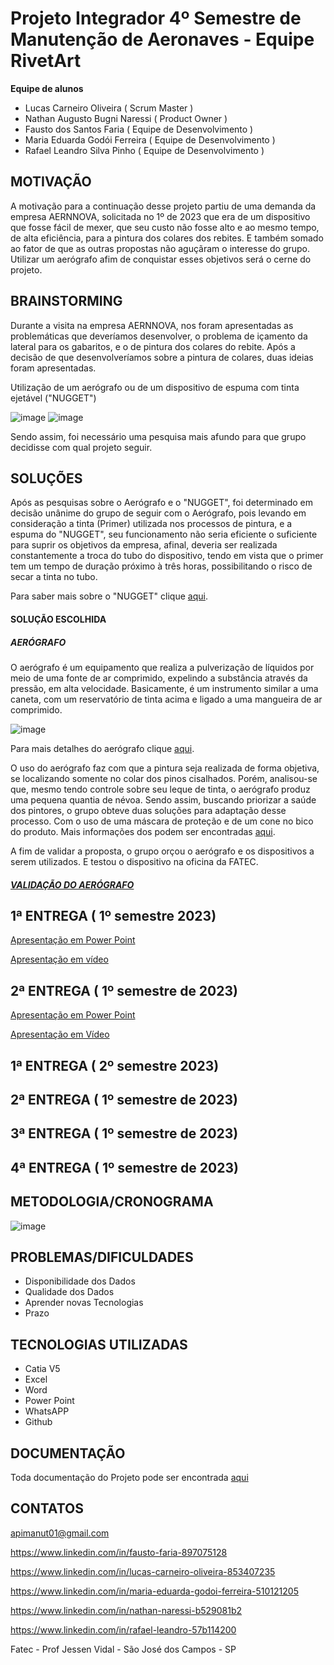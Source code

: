 # Projeto Integrador 4º Semestre de Manutenção de Aeronaves - Equipe RivetArt

**Equipe de alunos**
- Lucas Carneiro Oliveira ( Scrum Master )
- Nathan Augusto Bugni Naressi ( Product Owner )
- Fausto dos Santos Faria ( Equipe de Desenvolvimento )
- Maria Eduarda Godói Ferreira ( Equipe de Desenvolvimento )
- Rafael Leandro Silva Pinho ( Equipe de Desenvolvimento )


## MOTIVAÇÃO

A motivação para a continuação desse projeto partiu de uma demanda da empresa AERNNOVA, solicitada no 1º de 2023 que era de um dispositivo que fosse fácil de mexer,
que seu custo não fosse alto e ao mesmo tempo, de alta eficiência, para a pintura dos colares dos rebites. E também somado ao fator de que as outras propostas não
aguçãram o interesse do grupo.
Utilizar um aerógrafo afim de conquistar esses objetivos será o cerne do projeto.


## BRAINSTORMING

Durante a visita na empresa AERNNOVA, nos foram apresentadas as problemáticas que deveríamos desenvolver,
o problema de içamento da lateral para os gabaritos, e o de pintura dos colares do rebite.
Após a decisão de que desenvolveríamos sobre a pintura de colares, duas ideias foram apresentadas.

Utilização de um aerógrafo ou de um dispositivo de espuma
com tinta ejetável ("NUGGET")

![image](https://github.com/NathanNaressi/Projeto-Integrador---Aernnova/assets/61609188/ba56abdd-9cc6-47b1-abad-6205549b62f8)           ![image](https://github.com/NathanNaressi/Projeto-Integrador---Aernnova/assets/61609188/9b3b715e-a388-46fc-90f3-e40eb4edb8ea)


Sendo assim, foi necessário uma pesquisa mais afundo para que grupo decidisse com qual projeto seguir.


## SOLUÇÕES

Após as pesquisas sobre o Aerógrafo e o "NUGGET", foi determinado em decisão unânime do grupo de seguir com o Aerógrafo,
pois levando em consideração a tinta (Primer) utilizada nos processos de pintura, e a espuma do "NUGGET", seu funcionamento não seria eficiente o suficiente para suprir os objetivos da empresa,
afinal, deveria ser realizada constantemente a troca do tubo do dispositivo, tendo em vista que o primer tem um tempo de duração próximo à três horas, possibilitando o risco de secar a tinta no tubo. 

Para saber mais sobre o "NUGGET" clique [aqui](https://github.com/NathanNaressi/Projeto-Integrador---Aernnova/wiki/Informações-do-"NUGGET").


#### SOLUÇÃO ESCOLHIDA
##### AERÓGRAFO
O aerógrafo é um equipamento que realiza a pulverização de líquidos por meio de uma fonte de ar comprimido, expelindo a substância através da pressão, em alta velocidade. Basicamente, é um instrumento similar a uma caneta, com um reservatório de tinta acima e ligado a uma mangueira de ar comprimido.

![image](https://github.com/NathanNaressi/Projeto-Integrador---Aernnova/assets/61609188/9a37d91f-34a0-4028-976a-89802437d82c)

Para mais detalhes do aerógrafo clique [aqui](https://github.com/NathanNaressi/Projeto-Integrador---Aernnova/wiki/Informações-do-Aerógrafo).

O uso do aerógrafo faz com que a pintura seja realizada de forma objetiva, se localizando somente no colar dos pinos cisalhados. Porém, analisou-se que, mesmo tendo controle sobre seu leque de tinta, o aerógrafo produz uma pequena quantia de névoa. Sendo assim, buscando priorizar a saúde dos pintores, o grupo obteve duas soluções para adaptação desse processo. Com o uso de uma máscara de proteção e de um cone no bico do produto.
Mais informações dos podem ser encontradas [aqui](https://github.com/NathanNaressi/Projeto-Integrador---Aernnova/wiki/EPI-(Equipamento-de-proteção-individual)-para-o-Aerógrafo).

A fim de validar a proposta, o grupo orçou o aerógrafo e os dispositivos a serem utilizados. E testou o dispositivo na oficina da FATEC.

##### [VALIDAÇÃO DO AERÓGRAFO](https://github.com/NathanNaressi/Projeto-Integrador---Aernnova/wiki/Validação-do-Aerógrafo)


## 1ª ENTREGA ( 1º semestre 2023)

[Apresentação em Power Point](https://github.com/NathanNaressi/Projeto-Integrador---Aernnova/files/11627801/Projeto.API-.Sprint.1.pptx)

[Apresentação em vídeo](https://youtu.be/GKP5B5u5Xfs)

## 2ª ENTREGA ( 1º semestre de 2023)

[Apresentação em Power Point](https://github.com/NathanNaressi/Projeto-Integrador---Aernnova/files/11629651/Projeto.Integrador.API.-.Sprint.2.pdf)

[Apresentação em Vídeo](https://www.youtube.com/watch?v=cYPsMjbRCGM)


## 1ª ENTREGA ( 2º semestre 2023)
## 2ª ENTREGA ( 1º semestre de 2023)
## 3ª ENTREGA ( 1º semestre de 2023)
## 4ª ENTREGA ( 1º semestre de 2023)




## METODOLOGIA/CRONOGRAMA
![image](https://github.com/NathanNaressi/Projeto-Integrador---Aernnova/assets/61609188/3fb4f66a-a710-43de-a49a-64fab1b5ace9)



## PROBLEMAS/DIFICULDADES
* Disponibilidade dos Dados
* Qualidade dos Dados
* Aprender novas Tecnologias
* Prazo


## TECNOLOGIAS UTILIZADAS
- Catia V5
- Excel
- Word
- Power Point
- WhatsAPP
- Github


## DOCUMENTAÇÃO

Toda documentação do Projeto pode ser encontrada [aqui](https://github.com/NathanNaressi/Projeto-Integrador---Aernnova/wiki)

## CONTATOS

apimanut01@gmail.com

https://www.linkedin.com/in/fausto-faria-897075128

https://www.linkedin.com/in/lucas-carneiro-oliveira-853407235

https://www.linkedin.com/in/maria-eduarda-godoi-ferreira-510121205 

https://www.linkedin.com/in/nathan-naressi-b529081b2

https://www.linkedin.com/in/rafael-leandro-57b114200

Fatec - Prof Jessen Vidal - São José dos Campos - SP
